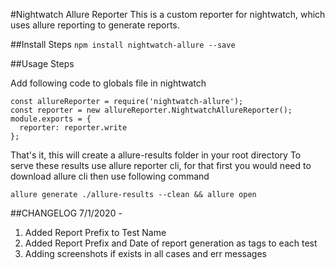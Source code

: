 #Nightwatch Allure Reporter
This is a custom reporter for nightwatch, which uses allure reporting to generate reports.

##Install Steps
```npm install nightwatch-allure --save```

##Usage Steps

Add following code to globals file in nightwatch
```
const allureReporter = require('nightwatch-allure');
const reporter = new allureReporter.NightwatchAllureReporter();
module.exports = {
  reporter: reporter.write
};
```

That's it, this will create a allure-results folder in your root directory
To serve these results use allure reporter cli, for that first you would need to download allure cli then use following command
```
allure generate ./allure-results --clean && allure open
```

##CHANGELOG
7/1/2020 - 
1. Added Report Prefix to Test Name
2. Added Report Prefix and Date of report generation as tags to each test
3. Adding screenshots if exists in all cases and err messages